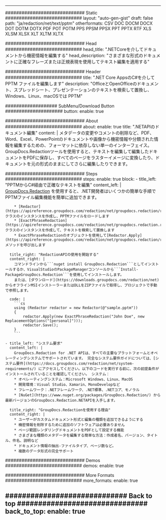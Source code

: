 













---
############################# Static ############################
layout: "auto-gen-gist"
draft: false
path: "ja/redaction/net/text/pptm"
otherformats: CSV DOC DOCM DOCX DOT DOTM DOTX PDF POT POTM PPS PPSM PPSX PPT PPTX RTF XLS XLSM XLSX XLT XLTM XLTX  

############################# Head ############################
head_title: ".NETCoreを介してドキュメントから機密情報を編集する"
head_description: "さまざまな形式のドキュメントに正確なフレーズまたは正規表現を使用してテキスト編集を適用する"

############################# Header ############################
title: ".NET Core AppsのC#を介してPPTM ファイルを編集します"
description: "OfficeとOpenOfficeのドキュメント、スプレッドシート、プレゼンテーションのテキストを検索して置換し、Windows、Linux、macOSでは PPTM"

################### SubMenu/Download Button #####################
button:
    enable: true

############################# About ############################
about:
    enable: true
    title: ".NETAPIのドキュメント編集"
    content: |
        メタデータの変更やコメントの削除など、PDF、Word、Excel、PowerPointのドキュメントや画像から機密情報や分類された情報を編集するための、フォーマットに依存しない単一のインターフェイス。 GroupDocs.Redactionツールを使用すると、テキストを編集して編集したドキュメントをPDFに保存し、すべてのページをラスターイメージに変換したり、ドキュメントを元の形式のままにしてさらに編集したりできます。

############################# Steps ############################
steps:
    enable: true
    block:
    - title_left: "PPTMからC#経由で正確なテキストを編集"
      content_left: |
        [GroupDocs.Redaction](/redaction/net/) を使用すると、.NET開発者はいくつかの簡単な手順でPPTMファイル編集機能を簡単に追加できます。 

        * [Redactor](https://apireference.groupdocs.com/redaction/net/groupdocs.redaction/redactor) クラスのインスタンスを作成し、PPTMファイルをロードします 
        * [ExactPhraseRedaction](https://apireference.groupdocs.com/redaction/net/groupdocs.redaction.redactions/exactphraseredaction) クラスのインスタンスを作成して、テキストを検索して置換します
        * ExactPhraseRedactionのオブジェクトを使用して[Redactor.Apply](https://apireference.groupdocs.com/redaction/net/groupdocs.redaction/redactor/methods/apply/index) メソッドを呼び出します

      title_right: "RedactionAPIの使用を開始する"
      content_right: |
        コマンドラインから```nuget install GroupDocs.Redaction```としてインストールするか、VisualStudioのPackageManagerコンソールから```Install-PackageGroupDocs.Redaction```を使用してインストールします。
        または、[ダウンロード](https://downloads.groupdocs.com/redaction/net) からオフラインMSIインストーラーまたはDLLをZIPファイルで取得し、プロジェクトで手動で参照します。

      code: |
        ```cs
        using (Redactor redactor = new Redactor(@"sample.pptm"))
        {
        	redactor.Apply(new ExactPhraseRedaction("John Doe", new ReplacementOptions("[personal]")));
        	redactor.Save();
        }
        ```
      
    - title_left: "システム要求"
      content_left: |
        GroupDocs.Redaction for .NET APIは、すべての主要なプラットフォームとオペレーティングシステムでサポートされています。 完全なシステム要件ガイドについては、[システム要件](https://docs.groupdocs.com/redaction/net/system-requirements/) にアクセスしてください。以下のコードを実行する前に、次の前提条件がインストールされていることを確認してください。 システム：
        * オペレーティングシステム：Microsoft Windows、Linux、MacOS
        * 開発環境：Visual Studio、Xamarin、MonoDevelopなど
        * フレームワーク：.NETフレームワーク、.NET標準、.NETコア、モノラル
        * [NuGet](https://www.nuget.org/packages/GroupDocs.Redaction/) から最新バージョンのGroupDocs.Redaction.NETAPIを入手します。
        
      title_right: "GroupDocs.Redactionを使用する理由"
      content_right: |
        * ユーザーがカスタムドキュメント形式と編集の種類を追加できるようにする
        * 機密情報を削除するために追加のソフトウェアは必要ありません
        * ページ範囲レンダリングドキュメントをPDFとして設定する機能
        * さまざまな種類のメタデータを編集する簡単な方法：作成者名、バージョン、タイトル、件名、説明など
        * ドキュメント情報の抽出-ファイルタイプ、ページ数など。
        * 複数のデータ形式の完全サポート

############################# Demos ############################
demos:
    enable: true

############################# More Formats ############################
more_formats:
    enable: true

############################# Back to top ###############################
back_to_top:
    enable: true
---